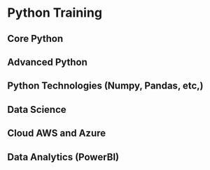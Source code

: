 # Python Training
## Core Python
## Advanced Python
## Python Technologies (Numpy, Pandas, etc,)
## Data Science
## Cloud AWS and Azure
## Data Analytics (PowerBI)
